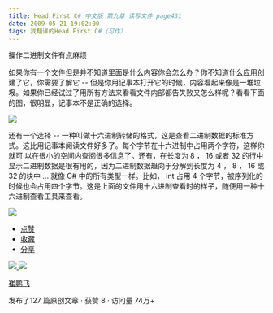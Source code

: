 ```yaml
---
title: Head First C# 中文版 第九章 读写文件 page431
date: 2009-05-21 19:02:00
tags: 我翻译的Head First C#（习作）
---
```

操作二进制文件有点麻烦

  

如果你有一个文件但是并不知道里面是什么内容你会怎么办？你不知道什么应用创建了它，你需要了解它  \--
但是你用记事本打开它的时候，内容看起来像是一堆垃圾。如果你已经试过了用所有方法来看看文件内部都告失败又怎么样呢？看看下面的图，很明显，记事本不是正确的选择。

  

![](https://p-blog.csdn.net/images/p_blog_csdn_net/cuipengfei1/EntryImages/20090521/2009-05-21_18-37-43.jpg)

还有一个选择  \--  一种叫做十六进制转储的格式，这是查看二进制数据的标准方式。这比用记事本阅读文件好多了。每个字节在十六进制中占用两个字符，这样你就可
以在很小的空间内查阅很多信息了。还有，在长度为  8  ，  16  或者  32  的行中显示二进制数据是很有用的，因为二进制数据趋向于分解到长度为  4
，  8  ，  16  或  32  的块中  ...  就像  C#  中的所有类型一样。比如，  int  占用  4
个字节，被序列化的时候也会占用四个字节。这是上面的文件用十六进制查看时的样子，随便用一种十六进制查看工具来查看。

  

![](https://p-blog.csdn.net/images/p_blog_csdn_net/cuipengfei1/EntryImages/20090521/2009-05-21_18-55-45.jpg)

  * [ 点赞  ](javascript:;)
  * [ 收藏  ](javascript:;)
  * [ 分享 ](javascript:;)

[ ![](https://profile.csdnimg.cn/5/2/5/3_cuipengfei1)
![](https://g.csdnimg.cn/static/user-reg-year/1x/11.png)
](https://blog.csdn.net/cuipengfei1)

[ 崔鹏飞 ](https://blog.csdn.net/cuipengfei1)

发布了127 篇原创文章  ·  获赞 8  ·  访问量 74万+


